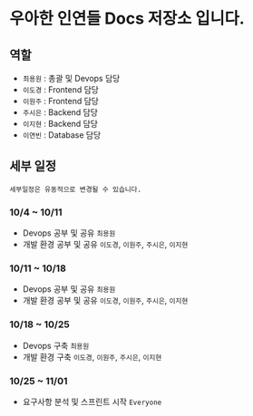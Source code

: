 # 우아한 인연들 Docs 저장소 입니다.

## 역할
- `최용원` : 총괄 및 Devops 담당
- `이도경` : Frontend 담당
- `이원주` : Frontend 담당
- `주시은` : Backend 담당
- `이지현` : Backend 담당
- `이연빈` : Database 담당

## 세부 일정
`세부일정은 유동적으로 변경될 수 있습니다.`

### 10/4 ~ 10/11
- Devops 공부 및 공유 `최용원`
- 개발 환경 공부 및 공유 `이도경`, `이원주`, `주시은`, `이지현`

### 10/11 ~ 10/18
- Devops 공부 및 공유 `최용원`
- 개발 환경 공부 및 공유 `이도경`, `이원주`, `주시은`, `이지현`

### 10/18 ~ 10/25
- Devops 구축 `최용원`
- 개발 환경 구축 `이도경`, `이원주`, `주시은`, `이지현`

### 10/25 ~ 11/01
- 요구사항 분석 및 스프린트 시작 `Everyone`
